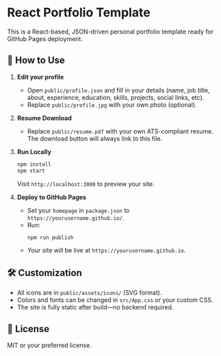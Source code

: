 # React Portfolio Template

This is a React-based, JSON-driven personal portfolio template ready for GitHub Pages deployment.

## 🚀 How to Use

1. **Edit your profile**
   - Open `public/profile.json` and fill in your details (name, job title, about, experience, education, skills, projects, social links, etc).
   - Replace `public/profile.jpg` with your own photo (optional).

2. **Resume Download**
   - Replace `public/resume.pdf` with your own ATS-compliant resume. The download button will always link to this file.

3. **Run Locally**
   ```sh
   npm install
   npm start
   ```
   Visit `http://localhost:3000` to preview your site.

4. **Deploy to GitHub Pages**
   - Set your `homepage` in `package.json` to `https://yourusername.github.io/`.
   - Run:
     ```sh
     npm run publish
     ```
   - Your site will be live at `https://yourusername.github.io`.

## 🛠️ Customization
- All icons are in `public/assets/icons/` (SVG format).
- Colors and fonts can be changed in `src/App.css` or your custom CSS.
- The site is fully static after build—no backend required.

## 📄 License
MIT or your preferred license.
